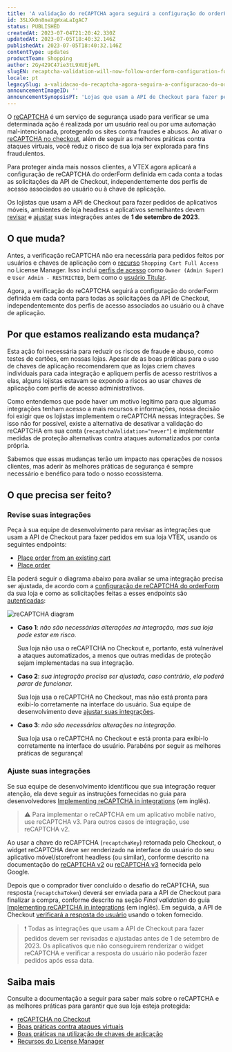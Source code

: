 ```yaml
---
title: 'A validação do reCAPTCHA agora seguirá a configuração do orderForm para todas as solicitações'
id: 3SLXk0n8neXgWxaLaIgAC7
status: PUBLISHED
createdAt: 2023-07-04T21:20:42.330Z
updatedAt: 2023-07-05T18:40:32.146Z
publishedAt: 2023-07-05T18:40:32.146Z
contentType: updates
productTeam: Shopping
author: 2Gy429C47ie3tL9XUEjeFL
slugEN: recaptcha-validation-will-now-follow-orderform-configuration-for-all-requests
locale: pt
legacySlug: a-validacao-do-recaptcha-agora-seguira-a-configuracao-do-orderform-para
announcementImageID: ''
announcementSynopsisPT: 'Lojas que usam a API de Checkout para fazer pedidos precisam revisar suas integrações'
---
```


O [reCAPTCHA](https://developers.vtex.com/docs/guides/recaptcha) é um serviço de segurança usado para verificar se uma determinada ação é realizada por um usuário real ou por uma automação mal-intencionada, protegendo os sites contra fraudes e abusos. Ao ativar o [reCAPTCHA no checkout](https://help.vtex.com/pt/tutorial/recaptcha-no-checkout--18Te3oDd7f4qcjKu9jhNzP), além de seguir as melhores práticas contra ataques virtuais, você reduz o risco de sua loja ser explorada para fins fraudulentos.

Para proteger ainda mais nossos clientes, a VTEX agora aplicará a configuração de reCAPTCHA do orderForm definida em cada conta a todas as solicitações da API de Checkout, independentemente dos perfis de acesso associados ao usuário ou à chave de aplicação.

Os lojistas que usam a API de Checkout para fazer pedidos de aplicativos móveis, ambientes de loja headless e aplicativos semelhantes devem [revisar](#revise-suas-integracoes) e [ajustar](#ajuste-suas-integracoes) suas integrações antes de __1 de setembro de 2023__.

## O que muda?

Antes, a verificação reCAPTCHA não era necessária para pedidos feitos por usuários e chaves de aplicação com o [recurso](https://help.vtex.com/pt/tutorial/recursos-do-license-manager--3q6ztrC8YynQf6rdc6euk3) `Shopping Cart Full Access` no License Manager. Isso inclui [perfis de acesso](https://help.vtex.com/pt/tutorial/perfis-de-acesso-predefinidos--jGDurZKJHvHJS13LnO7Dy) como `Owner (Admin Super)` e `User Admin - RESTRICTED`, bem como o [usuário Titular](https://help.vtex.com/pt/tutorial/o-que-e-o-usuario-titular--3oPr7YuIkEYqUGmEqIMSEy).

Agora, a verificação do reCAPTCHA seguirá a configuração do orderForm definida em cada conta para todas as solicitações da API de Checkout, independentemente dos perfis de acesso associados ao usuário ou à chave de aplicação.

## Por que estamos realizando esta mudança?

Esta ação foi necessária para reduzir os riscos de fraude e abuso, como testes de cartões, em nossas lojas. Apesar de as boas práticas para o uso de chaves de aplicação recomendarem que as lojas criem chaves individuais para cada integração e apliquem perfis de acesso restritivos a elas, alguns lojistas estavam se expondo a riscos ao usar chaves de aplicação com perfis de acesso administrativos. 

Como entendemos que pode haver um motivo legítimo para que algumas integrações tenham acesso a mais recursos e informações, nossa decisão foi exigir que os lojistas implementem o reCAPTCHA nessas integrações. Se isso não for possível, existe a alternativa de desativar a validação do reCAPTCHA em sua conta (`recaptchaValidation="never"`) e implementar medidas de proteção alternativas contra ataques automatizados por conta própria.

Sabemos que essas mudanças terão um impacto nas operações de nossos clientes, mas aderir às melhores práticas de segurança é sempre necessário e benéfico para todo o nosso ecossistema.

## O que precisa ser feito?

### Revise suas integrações

Peça à sua equipe de desenvolvimento para revisar as integrações que usam a API de Checkout para fazer pedidos em sua loja VTEX, usando os seguintes endpoints:

- [Place order from an existing cart](https://developers.vtex.com/docs/api-reference/checkout-api#post-/api/checkout/pub/orderForm/-orderFormId-/transaction)
- [Place order](https://developers.vtex.com/docs/api-reference/checkout-api#put-/api/checkout/pub/orders)

Ela poderá seguir o diagrama abaixo para avaliar se uma integração precisa ser ajustada, de acordo com a [configuração de reCAPTCHA do orderForm](https://developers.vtex.com/docs/api-reference/checkout-api#post-/api/checkout/pvt/configuration/orderForm) da sua loja e como as solicitações feitas a esses endpoints são [autenticadas](https://developers.vtex.com/docs/guides/authentication-overview):

![reCAPTCHA diagram](//images.ctfassets.net/alneenqid6w5/46F1byxPKdYgWcf1lSkPMn/bfd89311bfff3e2597bb5fbf2862d6da/recaptcha-config-PT.png)

- __Caso 1__: *não são necessárias alterações na integração, mas sua loja pode estar em risco.*

  Sua loja não usa o reCAPTCHA no Checkout e, portanto, está vulnerável a ataques automatizados, a menos que outras medidas de proteção sejam implementadas na sua integração.

- __Caso 2__: *sua integração precisa ser ajustada, caso contrário, ela poderá parar de funcionar.*

  Sua loja usa o reCAPTCHA no Checkout, mas não está pronta para exibi-lo corretamente na interface do usuário. Sua equipe de desenvolvimento deve [ajustar suas integrações](#ajuste-suas-integracoes).

- __Caso 3__: *não são necessárias alterações na integração.*

  Sua loja usa o reCAPTCHA no Checkout e está pronta para exibi-lo corretamente na interface do usuário. Parabéns por seguir as melhores práticas de segurança!

### Ajuste suas integrações

Se sua equipe de desenvolvimento identificou que sua integração requer atenção, ela deve seguir as instruções fornecidas no guia para desenvolvedores [Implementing reCAPTCHA in integrations](https://developers.vtex.com/docs/guides/implementing-recaptcha-in-integrations) (em inglês).

>⚠️ Para implementar o reCAPTCHA em um aplicativo mobile nativo, use reCAPTCHA v3. Para outros casos de integração, use reCAPTCHA v2.

Ao usar a chave do reCAPTCHA (`recaptchaKey`) retornada pelo Checkout, o widget reCAPTCHA deve ser renderizado na interface do usuário do seu aplicativo móvel/storefront headless (ou similar), conforme descrito na documentação do [reCAPTCHA v2](https://developers.google.com/recaptcha/docs/display?hl=pt-br) ou [reCAPTCHA v3](https://developers.google.com/recaptcha/docs/v3?hl=pt-br) fornecida pelo Google.

Depois que o comprador tiver concluído o desafio do reCAPTCHA, sua resposta (`recaptchaToken`) deverá ser enviada para a API de Checkout para finalizar a compra, conforme descrito na seção *Final validation* do guia [Implementing reCAPTCHA in integrations](https://developers.vtex.com/docs/guides/implementing-recaptcha-in-integrations#final-validation) (em inglês). Em seguida, a API de Checkout [verificará a resposta do usuário](https://developers.google.com/recaptcha/docs/verify?hl=pt-br) usando o token fornecido.

>❗ Todas as integrações que usam a API de Checkout para fazer pedidos devem ser revisadas e ajustadas antes de 1 de setembro de 2023. Os aplicativos que não conseguirem renderizar o widget reCAPTCHA e verificar a resposta do usuário não poderão fazer pedidos após essa data.

## Saiba mais

Consulte a documentação a seguir para saber mais sobre o reCAPTCHA e as melhores práticas para garantir que sua loja esteja protegida:

- [reCAPTCHA no Checkout](https://help.vtex.com/pt/tutorial/recaptcha-no-checkout--18Te3oDd7f4qcjKu9jhNzP)
- [Boas práticas contra ataques virtuais](https://help.vtex.com/pt/tutorial/boas-praticas-contra-ataques-virtuais--191rpbF7UgrKapVCi1PCDE)
- [Boas práticas na utilização de chaves de aplicação](https://help.vtex.com/pt/tutorial/boas-praticas-chaves-de-aplicacao--7b6nD1VMHa49aI5brlOvJm)
- [Recursos do License Manager](https://help.vtex.com/pt/tutorial/recursos-do-license-manager--3q6ztrC8YynQf6rdc6euk3)

